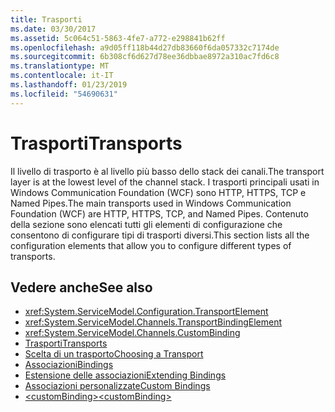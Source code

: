 ```yaml
---
title: Trasporti
ms.date: 03/30/2017
ms.assetid: 5c064c51-5863-4fe7-a772-e298841b62ff
ms.openlocfilehash: a9d05ff118b44d27db83660f6da057332c7174de
ms.sourcegitcommit: 6b308cf6d627d78ee36dbbae8972a310ac7fd6c8
ms.translationtype: MT
ms.contentlocale: it-IT
ms.lasthandoff: 01/23/2019
ms.locfileid: "54690631"
---
```

# <a name="transports"></a><span data-ttu-id="a7b6a-102">Trasporti</span><span class="sxs-lookup"><span data-stu-id="a7b6a-102">Transports</span></span>
<span data-ttu-id="a7b6a-103">Il livello di trasporto è al livello più basso dello stack dei canali.</span><span class="sxs-lookup"><span data-stu-id="a7b6a-103">The transport layer is at the lowest level of the channel stack.</span></span> <span data-ttu-id="a7b6a-104">I trasporti principali usati in Windows Communication Foundation (WCF) sono HTTP, HTTPS, TCP e Named Pipes.</span><span class="sxs-lookup"><span data-stu-id="a7b6a-104">The main transports used in Windows Communication Foundation (WCF) are HTTP, HTTPS, TCP, and Named Pipes.</span></span> <span data-ttu-id="a7b6a-105">Contenuto della sezione sono elencati tutti gli elementi di configurazione che consentono di configurare tipi di trasporti diversi.</span><span class="sxs-lookup"><span data-stu-id="a7b6a-105">This section lists all the configuration elements that allow you to configure different types of transports.</span></span>  
  
## <a name="see-also"></a><span data-ttu-id="a7b6a-106">Vedere anche</span><span class="sxs-lookup"><span data-stu-id="a7b6a-106">See also</span></span>
- <xref:System.ServiceModel.Configuration.TransportElement>
- <xref:System.ServiceModel.Channels.TransportBindingElement>
- <xref:System.ServiceModel.Channels.CustomBinding>
- [<span data-ttu-id="a7b6a-107">Trasporti</span><span class="sxs-lookup"><span data-stu-id="a7b6a-107">Transports</span></span>](../../../../../docs/framework/wcf/feature-details/transports.md)
- [<span data-ttu-id="a7b6a-108">Scelta di un trasporto</span><span class="sxs-lookup"><span data-stu-id="a7b6a-108">Choosing a Transport</span></span>](../../../../../docs/framework/wcf/feature-details/choosing-a-transport.md)
- [<span data-ttu-id="a7b6a-109">Associazioni</span><span class="sxs-lookup"><span data-stu-id="a7b6a-109">Bindings</span></span>](../../../../../docs/framework/wcf/bindings.md)
- [<span data-ttu-id="a7b6a-110">Estensione delle associazioni</span><span class="sxs-lookup"><span data-stu-id="a7b6a-110">Extending Bindings</span></span>](../../../../../docs/framework/wcf/extending/extending-bindings.md)
- [<span data-ttu-id="a7b6a-111">Associazioni personalizzate</span><span class="sxs-lookup"><span data-stu-id="a7b6a-111">Custom Bindings</span></span>](../../../../../docs/framework/wcf/extending/custom-bindings.md)
- [<span data-ttu-id="a7b6a-112">\<customBinding></span><span class="sxs-lookup"><span data-stu-id="a7b6a-112">\<customBinding></span></span>](../../../../../docs/framework/configure-apps/file-schema/wcf/custombinding.md)
